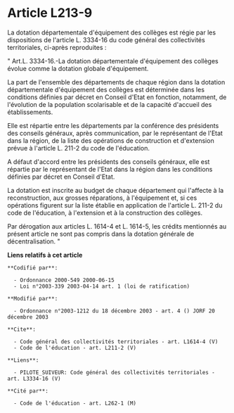 # Article L213-9

La dotation départementale d'équipement des collèges est régie par les dispositions de l'article L. 3334-16 du code général
des collectivités territoriales, ci-après reproduites : 

" Art.L. 3334-16.-La dotation départementale d'équipement des collèges évolue comme la dotation globale d'équipement. 

La part de l'ensemble des départements de chaque région dans la dotation départementale d'équipement des collèges est
déterminée dans les conditions définies par décret en Conseil d'Etat en fonction, notamment, de l'évolution de la population
scolarisable et de la capacité d'accueil des établissements. 

Elle est répartie entre les départements par la conférence des présidents des conseils généraux, après communication, par le
représentant de l'Etat dans la région, de la liste des opérations de construction et d'extension prévue à l'article L. 211-2
du code de l'éducation.

A défaut d'accord entre les présidents des conseils généraux, elle est répartie par le représentant de l'Etat dans la région
dans les conditions définies par décret en Conseil d'Etat. 

La dotation est inscrite au budget de chaque département qui l'affecte à la reconstruction, aux grosses réparations, à
l'équipement et, si ces opérations figurent sur la liste établie en application de l'article L. 211-2 du code de l'éducation,
à l'extension et à la construction des collèges. 

Par dérogation aux articles L. 1614-4 et L. 1614-5, les crédits mentionnés au présent article ne sont pas compris dans la
dotation générale de décentralisation. "

**Liens relatifs à cet article**

	**Codifié par**:

	  - Ordonnance 2000-549 2000-06-15
	  - Loi n°2003-339 2003-04-14 art. 1 (loi de ratification)

	**Modifié par**:

	  - Ordonnance n°2003-1212 du 18 décembre 2003 - art. 4 () JORF 20 décembre 2003

	**Cite**:

	  - Code général des collectivités territoriales - art. L1614-4 (V)
	  - Code de l'éducation - art. L211-2 (V)

	**Liens**:

	  - PILOTE_SUIVEUR: Code général des collectivités territoriales - art. L3334-16 (V)

	**Cité par**:

	  - Code de l'éducation - art. L262-1 (M)
